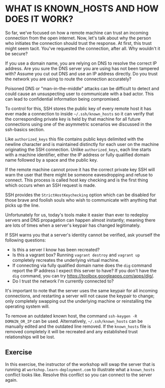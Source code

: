 # WHAT IS KNOWN_HOSTS AND HOW DOES IT WORK?

So far, we've focused on how a remote machine can trust an incoming connection
from the open internet. Now, let's talk about why the person who initiates the
connection should trust the response. At first, this trust might seem tacit.
You've requested the connection, after all. Why wouldn't it be secure?

If you use a domain name, you are relying on DNS to resolve the correct IP
address. Are you sure the DNS server you are using has not been tampered with?
Assume you cut out DNS and use an IP address directly. Do you trust the network
you are using to route the connection accurately?

Poisoned DNS or "man-in-the-middle" attacks can be difficult to detect and could
cause an unsuspecting user to communicate with a bad actor. This can lead to
confidential information being compromised.

To control for this, SSH stores the public key of every remote host it has ever
made a connection to inside `~/.ssh/known_hosts` so it can verify that the
corresponding private key is held by that machine for all future connections
using one of the asymmetric scenarios we discussed in the ssh-basics section.

Like `authorized_keys` this file contains public keys delimited with the newline
character and is maintained distinctly for each user on the machine originating
the SSH connection. Unlike `authorized_keys`, each line starts with a machine
identifier, either the IP address or fully qualified domain name followed by a
space and the public key.

If the remote machine cannot prove it has the correct private key SSH will warn
the user that there might be someone eavesdropping and refuse to connect. This
process is called host key checking and is the first thing which occurs when an
SSH request is made.

SSH provides the `StrictHostKeychecking` option which can be disabled for those
brave and foolish souls who wish to communicate with anything that picks up the
line.

Unfortunately for us, today's tools make it easier than ever to redeploy servers
and DNS propagation can happen almost instantly; meaning there are lots of times
when a server's keypair has changed legitimately.

If SSH warns you that a server's identity cannot be verified, ask yourself the
following questions:

- Is this a server I know has been recreated?
- Is this a vagrant box? Running `vagrant destroy` and `vagrant up`
  completely recreates the underlying virtual machine.
- If connecting via fully qualified domain name does the `dig` command report
  the IP address I expect this server to have? If you don't have the `dig`
  command, you can try https://toolbox.googleapps.com/apps/dig/.
- Do I trust the network I'm currently connected to?

It's important to note that the server uses the same keypair for all incoming
connections, and restarting a server will not cause the keypair to change; only
completely swapping out the underlying machine or reinstalling the operating
system will.

To remove an outdated known host, the command `ssh-keygen -R DOMAIN_OR_IP`
can be used. Alternatively, `~/.ssh/known_hosts` can be manually edited and the
outdated line removed. If the `known_hosts` file is removed completely it will
be recreated and any established trust relationships will be lost.

## Exercise

In this exercise, the instructor of the workshop will swap the server that is
running at `workshop.learn-deployment.com` to illustrate what a `known_hosts`
conflict looks like. Resolve this conflict so you can connect to the server
again.
